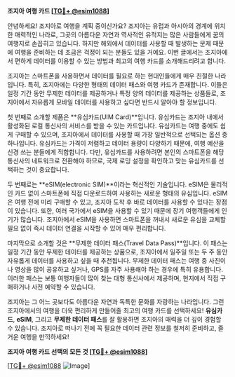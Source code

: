 **조지아 여행 카드 [[TG💪+ @esim1088](https://t.me/s/esim1088)]**

안녕하세요! 조지아로 여행을 계획 중이신가요? 조지아는 유럽과 아시아의 경계에 위치한 매력적인 나라로, 그곳의 아름다운 자연과 역사적인 유적지는 많은 사람들에게 꿈의 여행지로 손꼽히고 있습니다. 하지만 해외에서 데이터를 사용할 때 발생하는 문제 때문에 여행을 준비하는 데 조금은 걱정이 되는 분들도 있을 거예요. 이번 글에서는 조지아에서 편하게 데이터를 이용할 수 있는 방법과 최고의 여행 카드를 소개해드리려고 합니다.

조지아는 스마트폰을 사용하면서 데이터를 필요로 하는 현대인들에게 매우 친절한 나라입니다. 특히, 조지아에는 다양한 형태의 데이터 패스와 여행 카드가 존재합니다. 이들은 일정 기간 동안 무제한 데이터를 제공하거나 특정 양의 데이터를 제공하는 상품들로, 조지아에서 자유롭게 모바일 데이터를 사용하고 싶다면 반드시 알아야 할 정보입니다.

첫 번째로 소개할 제품은 **유심카드(UIM Card)**입니다. 유심카드는 조지아 내에서 활성화된 로컬 통신사의 서비스를 받을 수 있는 카드입니다. 유심카드는 여행 중에도 쉽게 구매할 수 있으며, 조지아에서 데이터를 사용할 때 가장 일반적으로 선택되는 옵션 중 하나입니다. 유심카드는 가격이 저렴하고 데이터 용량이 다양하기 때문에, 여행 예산을 신경 쓰는 분들에게 적합합니다. 다만, 유심카드를 사용하려면 본인의 스마트폰을 해당 통신사의 네트워크로 전환해야 하므로, 국제 로밍 설정을 확인하고 맞는 유심카드를 선택하는 것이 중요합니다.

두 번째로는 **eSIM(electronic SIM)**이라는 혁신적인 기술입니다. eSIM은 물리적인 카드 없이 스마트폰에 직접 다운로드하여 사용하는 새로운 형태의 유심입니다. eSIM은 여행 전에 미리 구매할 수 있고, 조지아 도착 후 바로 데이터를 사용할 수 있다는 장점이 있습니다. 또한, 여러 국가에서 eSIM을 사용할 수 있기 때문에 장기 여행객들에게 인기가 많습니다. 조지아에서 eSIM을 사용하면 스마트폰을 꺼내서 새로운 유심을 교체할 필요 없이 즉시 데이터 연결을 시작할 수 있어 매우 편리합니다.

마지막으로 소개할 것은 **무제한 데이터 패스(Travel Data Pass)**입니다. 이 패스는 일정 기간 동안 무제한 데이터를 제공하는 상품으로, 조지아에서 일주일 또는 두 주 동안 자유롭게 데이터를 사용하고 싶을 때 추천됩니다. 무제한 데이터 패스는 여행 중 사진이나 영상을 많이 공유하고 싶거나, GPS를 자주 사용해야 하는 경우에 특히 유용합니다. 이러한 패스는 보통 여행자들이 많이 찾는 대형 통신사에서 제공하며, 현지에서 직접 구매하거나 사전 예약할 수 있습니다.

조지아는 그 어느 곳보다도 아름다운 자연과 독특한 문화를 자랑하는 나라입니다. 그런 조지아에서의 여행을 더욱 편리하게 만들어줄 최고의 여행 카드를 선택하세요! **유심카드**, **eSIM**, 그리고 **무제한 데이터 패스**를 잘 활용하면 조지아의 매력을 더 깊이 경험할 수 있습니다. 조지아로 떠나기 전에 꼭 필요한 데이터 관련 정보를 철저히 준비하고, 즐거운 여행을 만끽하세요!

**조지아 여행 카드 선택의 모든 것 [[TG💪+ @esim1088](https://t.me/s/esim1088)]**

[[TG💪+ @esim1088](https://t.me/s/esim1088) ![Image](https://i.postimg.cc/Y0z9fWf4/image.png)]